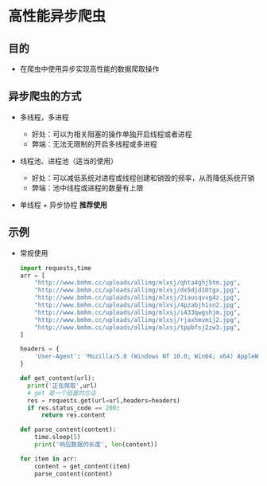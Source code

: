 # 高性能异步爬虫

## 目的

+ 在爬虫中使用异步实现高性能的数据爬取操作

## 异步爬虫的方式

+ 多线程，多进程

  + 好处：可以为相关阻塞的操作单独开启线程或者进程
  + 弊端：无法无限制的开启多线程或多进程

+ 线程池、进程池（适当的使用）

  + 好处：可以减低系统对进程或线程创建和销毁的频率，从而降低系统开销
  + 弊端：池中线程或进程的数量有上限

+ 单线程 + 异步协程 **推荐使用**

## 示例

+ 常规使用

  ```py
  import requests,time
  arr = [
      "http://www.bmhm.cc/uploads/allimg/mlxsj/qhta4ghj5tm.jpg",
      "http://www.bmhm.cc/uploads/allimg/mlxsj/dx5djd10tgx.jpg",
      "http://www.bmhm.cc/uploads/allimg/mlxsj/2iausqvvg4z.jpg",
      "http://www.bmhm.cc/uploads/allimg/mlxsj/4pzabjh1sn2.jpg",
      "http://www.bmhm.cc/uploads/allimg/mlxsj/i433qwgshjm.jpg",
      "http://www.bmhm.cc/uploads/allimg/mlxsj/rjaxhmvmij2.jpg",
      "http://www.bmhm.cc/uploads/allimg/mlxsj/tppbfsj2zw3.jpg",
  ]

  headers = {
      'User-Agent': 'Mozilla/5.0 (Windows NT 10.0; Win64; x64) AppleWebKit/537.36 (KHTML, like Gecko) Chrome/96.0.4664.45 Safari/537.36'
  }

  def get_content(url):
    print('正在爬取',url)
    # get 是一个阻塞的方法
    res = requests.get(url=url,headers=headers)
    if res.status_code == 200:
        return res.content

  def parse_content(content):
      time.sleep(5)
      print('响应数据的长度', len(content))

  for item in arr:
      content = get_content(item)
      parse_content(content)
  ```
